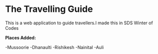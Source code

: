 # The Travelling Guide
This is a web application to guide travellers.I made this in SDS Winter of Codes

**Places Added:**

-Mussoorie
-Dhanaulti
-Rishikesh
-Nainital
-Auli